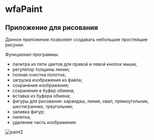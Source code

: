 # wfaPaint
## Приложение для рисования

Данное приложение позволяет создавать небольшие простейшие рисунки.

Функционал программы:
 - палитра из пяти цветов для правой и левой кнопок мыши;
 - регулятор толщины линии;
 - полная очистка полотна;
 - загрузка изображения из файла;
 - сохранение изображения;
 - сохранение в буфер обмена;
 - вставка из буфера обмена;
 - фигуры для рисования: карандаш, линия, овал, прямоугольник, шестигранник, треугольник;
 - заливка фигур;
 - пипетка;
 - удаление часть изображения.

![paint2](https://github.com/Binbogamee/wfaPaint/assets/73061751/d4d6e019-deef-4749-9663-f780f0356007)
